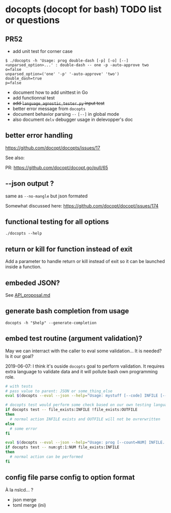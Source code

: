 # docopts (docopt for bash) TODO list or questions

## PR52


* add unit test for corner case
```
$ ./docopts -h 'Usage: prog double-dash [-p] [-o] [--] <unparsed_option>...' : double-dash -- one -p -auto-approve two
o=false
unparsed_option=('one' '-p' '-auto-approve' 'two')
double_dash=true
p=false
```
* document how to add unittest in Go
* add functionnal test
* ~~add `language_agnostic_tester.py` input test~~
* better error message from `docopts`
* document behavior parsing `--` `[--]` in global mode
* also document `delv` debugger usage in delevopper's doc

## better error handling

https://github.com/docopt/docopts/issues/17

See also:

PR: https://github.com/docopt/docopt.go/pull/65

## --json output ?

same as `--no-mangle` but json formated

Somewhat discussed here: https://github.com/docopt/docopt/issues/174

## functional testing for all options

`./docopts --help`

## return or kill for function instead of exit

Add a parameter to handle return or kill instead of exit so it can be launched inside a function.

## embeded JSON?

See [API_proposal.md](API_proposal.md)

## generate bash completion from usage

```
docopts -h "$help" --generate-completion
```

## embed test routine (argument validation)?

May we can interract with the caller to eval some validation…
It is needed? Is it our goal?

2019-06-07: I think it's ouside `docopts` goal to perform validation. It requires extra language to validate data and it
will pollute bash own programming role.


```bash
# with tests
# pass value to parent: JSON or some_thing_else
eval $(docopts --eval --json --help="Usage: mystuff [--code] INFILE [--out=OUTFILE]" -- "$@")

# docopts test would perform some check based on our own testing language
if docopts test -- file_exists:INFILE !file_exists:OUTFILE
then
  # normal action INFILE exists and OUTFILE will not be ovrerwritten
else
  # some error
fi

eval $(docopts --eval --json --help="Usage: prog [--count=NUM] INFILE..."  -- "$@")
if docopts test -- num:gt:1:NUM file_exists:INFILE
then
  # normal action can be performed
fi
```

## config file parse config to option format

À la nslcd… ?

* json merge
* toml merge (ini)
